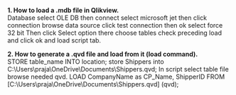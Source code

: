 **1. How to load a .mdb file in Qlikview.**<br>
Database select OLE DB then 
connect select microsoft jet 
then click connection browse data source click test connection then ok
select force 32 bit
Then click Select option there choose tables check preceding load and click ok and load  script tab.

**2. How to generate a .qvd file and load from it (load command).**<br>
STORE table_name INTO location;
store Shippers into C:\Users\praja\OneDrive\Documents\Shippers.qvd; 
In script select table file browse needed qvd.
LOAD CompanyName as CP_Name, 
     ShipperID
FROM
[C:\Users\praja\OneDrive\Documents\Shippers.qvd]
(qvd);
